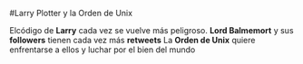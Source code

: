
#Larry Plotter y la Orden de Unix

Elcódigo de **Larry** cada vez se vuelve más peligroso.
**Lord Balmemort** y sus **followers** tienen cada vez más **retweets** 
La **Orden de Unix** quiere enfrentarse a ellos y luchar por el bien del mundo
